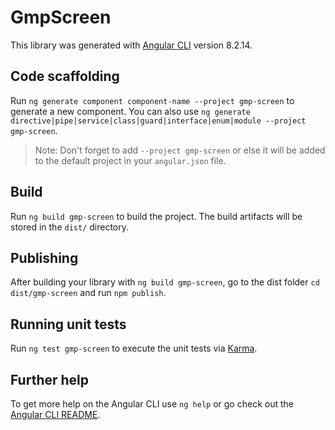 # GmpScreen

This library was generated with [Angular CLI](https://github.com/angular/angular-cli) version 8.2.14.

## Code scaffolding

Run `ng generate component component-name --project gmp-screen` to generate a new component. You can also use `ng generate directive|pipe|service|class|guard|interface|enum|module --project gmp-screen`.
> Note: Don't forget to add `--project gmp-screen` or else it will be added to the default project in your `angular.json` file. 

## Build

Run `ng build gmp-screen` to build the project. The build artifacts will be stored in the `dist/` directory.

## Publishing

After building your library with `ng build gmp-screen`, go to the dist folder `cd dist/gmp-screen` and run `npm publish`.

## Running unit tests

Run `ng test gmp-screen` to execute the unit tests via [Karma](https://karma-runner.github.io).

## Further help

To get more help on the Angular CLI use `ng help` or go check out the [Angular CLI README](https://github.com/angular/angular-cli/blob/master/README.md).
